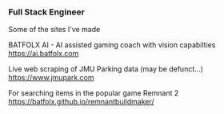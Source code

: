 ### Full Stack Engineer

Some of the sites I've made

BATFOLX AI - AI assisted gaming coach with vision capabilties
https://ai.batfolx.com

Live web scraping of JMU Parking data (may be defunct...)
https://www.jmupark.com

For searching items in the popular game Remnant 2
https://batfolx.github.io/remnantbuildmaker/

